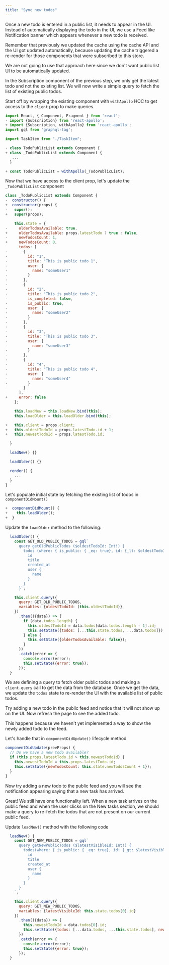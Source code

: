 ```yaml
---
title: "Sync new todos"
---
```


Once a new todo is entered in a public list, it needs to appear in the UI. Instead of automatically displaying the todo in the UI, we use a Feed like Notification banner which appears whenever a new todo is received.

Remember that previously we updated the cache using the cache API and the UI got updated automatically, because updating the cache triggered a re-render for those components that were subscribed to this store.

We are not going to use that approach here since we don't want public list UI to be automatically updated.

In the Subscription component of the previous step, we only get the latest todo and not the existing list. We will now write a simple query to fetch the list of existing public todos.

Start off by wrapping the existing component with `withApollo` HOC to get access to the `client` prop to make queries.

```javascript
import React, { Component, Fragment } from 'react';
- import {Subscription} from 'react-apollo';
+ import {Subscription, withApollo} from 'react-apollo';
import gql from 'graphql-tag';

import TaskItem from "./TaskItem";

- class TodoPublicList extends Component {
+ class _TodoPublicList extends Component {
   ...
  }

+ const TodoPublicList = withApollo(_TodoPublicList);
```

Now that we have access to the client prop, let's update the `_TodoPublicList` component

```javascript
class _TodoPublicList extends Component {
-  constructor() {
+  constructor(props) {
-   super();
+   super(props);

    this.state = {
-     olderTodosAvailable: true,
+     olderTodosAvailable: props.latestTodo ? true : false,
-     newTodosCount: 1,
+     newTodosCount: 0,
      todos: [
-       {
-         id: "1",
-         title: "This is public todo 1",
-         user: {
-           name: "someUser1"
-         }
-       },
-       {
-         id: "2",
-         title: "This is public todo 2",
-         is_completed: false,
-         is_public: true,
-         user: {
-           name: "someUser2"
-         }
-       },
-       {
-         id: "3",
-         title: "This is public todo 3",
-         user: {
-           name: "someUser3"
-         }
-       },
-       {
-         id: "4",
-         title: "This is public todo 4",
-         user: {
-           name: "someUser4"
-         }
-       }
      ],
+     error: false
    };

    this.loadNew = this.loadNew.bind(this);
    this.loadOlder = this.loadOlder.bind(this);

+   this.client = props.client;
+   this.oldestTodoId = props.latestTodo.id + 1;
+   this.newestTodoId = props.latestTodo.id;

  }

  loadNew() {}

  loadOlder() {}

  render() {
    ...
  }
}
```

Let's populate initial state by fetching the existing list of todos in `componentDidMount()`

```javascript
+  componentDidMount() {
+    this.loadOlder();
+  }
```

Update the `loadOlder` method to the following:

```javascript
  loadOlder() {
    const GET_OLD_PUBLIC_TODOS = gql`
      query getOldPublicTodos ($oldestTodoId: Int!) {
        todos (where: { is_public: { _eq: true}, id: {_lt: $oldestTodoId}}, limit: 7, order_by: { created_at: desc }) {
          id
          title
          created_at
          user {
            name
          }
        }
      }`;

    this.client.query({
      query: GET_OLD_PUBLIC_TODOS,
      variables: {oldestTodoId: (this.oldestTodoId)}
    })
      .then(({data}) => {
        if (data.todos.length) {
          this.oldestTodoId = data.todos[data.todos.length - 1].id;
          this.setState({todos: [...this.state.todos, ...data.todos]});
        } else {
          this.setState({olderTodosAvailable: false});
        }
      })
      .catch(error => {
        console.error(error);
        this.setState({error: true});
      });
  }
```

We are defining a query to fetch older public todos and making a `client.query` call to get the data from the database. Once we get the data, we update the `todos` state to re-render the UI with the available list of public todos.

Try adding a new todo in the public feed and notice that it will not show up on the UI. Now refresh the page to see the added todo.

This happens because we haven't yet implemented a way to show the newly added todo to the feed.

Let's handle that in `componentDidUpdate()` lifecycle method

```javascript
componentDidUpdate(prevProps) {
  // Do we have a new todo available?
  if (this.props.latestTodo.id > this.newestTodoId) {
    this.newestTodoId = this.props.latestTodo.id;
    this.setState({newTodosCount: this.state.newTodosCount + 1});
  }
}
```

Now try adding a new todo to the public feed and you will see the notification appearing saying that a new task has arrived.

Great! We still have one functionality left. When a new task arrives on the public feed and when the user clicks on the New tasks section, we should make a query to re-fetch the todos that are not present on our current public feed.

Update `loadNew()` method with the following code

```javascript
  loadNew() {
    const GET_NEW_PUBLIC_TODOS = gql`
      query getNewPublicTodos ($latestVisibleId: Int!) {
        todos(where: { is_public: { _eq: true}, id: {_gt: $latestVisibleId}}, order_by: { created_at: desc }) {
          id
          title
          created_at
          user {
            name
          }
        }
      }
    `;

    this.client.query({
      query: GET_NEW_PUBLIC_TODOS,
      variables: {latestVisibleId: this.state.todos[0].id}
    })
      .then(({data}) => {
        this.newestTodoId = data.todos[0].id;
        this.setState({todos: [...data.todos, ...this.state.todos], newTodosCount: 0});
      })
      .catch(error => {
        console.error(error);
        this.setState({error: true});
      });
  }
```